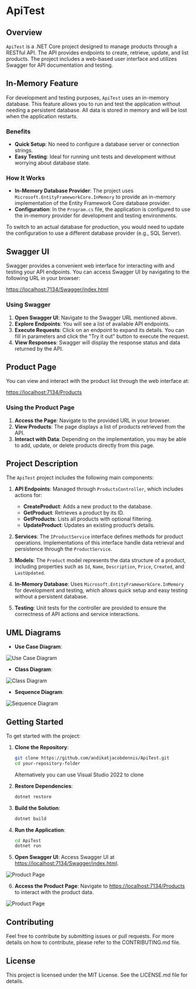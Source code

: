 # ApiTest

## Overview

`ApiTest` is a .NET Core project designed to manage products through a RESTful API. The API provides endpoints to create, retrieve, update, and list products. The project includes a web-based user interface and utilizes Swagger for API documentation and testing.

## In-Memory Feature

For development and testing purposes, `ApiTest` uses an in-memory database. This feature allows you to run and test the application without needing a persistent database. All data is stored in memory and will be lost when the application restarts.

### Benefits

- **Quick Setup**: No need to configure a database server or connection strings.
- **Easy Testing**: Ideal for running unit tests and development without worrying about database state.

### How It Works

- **In-Memory Database Provider**: The project uses `Microsoft.EntityFrameworkCore.InMemory` to provide an in-memory implementation of the Entity Framework Core database provider.
- **Configuration**: In the `Program.cs` file, the application is configured to use the in-memory provider for development and testing environments.

To switch to an actual database for production, you would need to update the configuration to use a different database provider (e.g., SQL Server).

## Swagger UI

Swagger provides a convenient web interface for interacting with and testing your API endpoints. You can access Swagger UI by navigating to the following URL in your browser:

[https://localhost:7134/Swagger/index.html](https://localhost:7134/Swagger/index.html)

### Using Swagger

1. **Open Swagger UI**: Navigate to the Swagger URL mentioned above.
2. **Explore Endpoints**: You will see a list of available API endpoints.
3. **Execute Requests**: Click on an endpoint to expand its details. You can fill in parameters and click the "Try it out" button to execute the request.
4. **View Responses**: Swagger will display the response status and data returned by the API.

## Product Page

You can view and interact with the product list through the web interface at:

[https://localhost:7134/Products](https://localhost:7134/Products)

### Using the Product Page

1. **Access the Page**: Navigate to the provided URL in your browser.
2. **View Products**: The page displays a list of products retrieved from the API.
3. **Interact with Data**: Depending on the implementation, you may be able to add, update, or delete products directly from this page.

## Project Description

The `ApiTest` project includes the following main components:

1. **API Endpoints**: Managed through `ProductsController`, which includes actions for:
   - **CreateProduct**: Adds a new product to the database.
   - **GetProduct**: Retrieves a product by its ID.
   - **GetProducts**: Lists all products with optional filtering.
   - **UpdateProduct**: Updates an existing product’s details.

2. **Services**: The `IProductService` interface defines methods for product operations. Implementations of this interface handle data retrieval and persistence through the `ProductService`.

3. **Models**: The `Product` model represents the data structure of a product, including properties such as `Id`, `Name`, `Description`, `Price`, `Created`, and `LastUpdated`.

4. **In-Memory Database**: Uses `Microsoft.EntityFrameworkCore.InMemory` for development and testing, which allows quick setup and easy testing without a persistent database.

5. **Testing**: Unit tests for the controller are provided to ensure the correctness of API actions and service interactions.

## UML Diagrams

- **Use Case Diagram**:

 ![Use Case Diagram](https://github.com/andikatjacobdennis/ApiTest/blob/main/Media/Diagrams/use-case-diagram.png)
 
- **Class Diagram**:

![Class Diagram](https://github.com/andikatjacobdennis/ApiTest/blob/main/Media/Diagrams/class-diagram.png)

- **Sequence Diagram**:

![Sequence Diagram](https://github.com/andikatjacobdennis/ApiTest/blob/main/Media/Diagrams/sequence-diagram.png)

## Getting Started

To get started with the project:

1. **Clone the Repository**:

    ```bash
    git clone https://github.com/andikatjacobdennis/ApiTest.git
    cd your-repository-folder
    ```
    
    Alternatively you can use Visual Studio 2022 to clone

2. **Restore Dependencies**:

    ```bash
    dotnet restore
    ```

3. **Build the Solution**:

    ```bash
    dotnet build
    ```

4. **Run the Application**:

    ```bash
    cd ApiTest
    dotnet run
    ```

5. **Open Swagger UI**: Access Swagger UI at [https://localhost:7134/Swagger/index.html](https://localhost:7134/Swagger/index.html).

 ![Product Page](https://github.com/andikatjacobdennis/ApiTest/blob/main/Media/Screenshots/swagger.png)

6. **Access the Product Page**: Navigate to [https://localhost:7134/Products](https://localhost:7134/Products) to interact with the product data.

  ![Product Page](https://github.com/andikatjacobdennis/ApiTest/blob/main/Media/Screenshots/page.png)


## Contributing

Feel free to contribute by submitting issues or pull requests. For more details on how to contribute, please refer to the CONTRIBUTING.md file.

## License

This project is licensed under the MIT License. See the LICENSE.md file for details.
